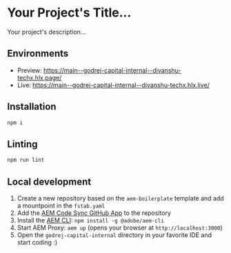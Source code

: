 # Your Project's Title...
Your project's description...

## Environments
- Preview: https://main--godrej-capital-internal--divanshu-techx.hlx.page/
- Live: https://main--godrej-capital-internal--divanshu-techx.hlx.live/

## Installation

```sh
npm i
```

## Linting

```sh
npm run lint
```

## Local development

1. Create a new repository based on the `aem-boilerplate` template and add a mountpoint in the `fstab.yaml`
1. Add the [AEM Code Sync GitHub App](https://github.com/apps/aem-code-sync) to the repository
1. Install the [AEM CLI](https://github.com/adobe/helix-cli): `npm install -g @adobe/aem-cli`
1. Start AEM Proxy: `aem up` (opens your browser at `http://localhost:3000`)
1. Open the `godrej-capital-internal` directory in your favorite IDE and start coding :)  
